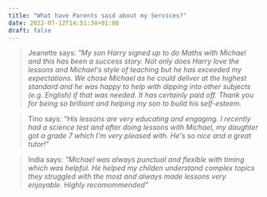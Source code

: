 ```yaml
---
title: "What have Parents said about my Services?"
date: 2022-07-12T14:51:34+01:00
draft: false
---
```

> Jeanette says: _"My son Harry signed up to do Maths with Michael and this has been a success story. Not only does Harry love the lessons and Michael's style of teaching but he has exceeded my expectations. We chose Michael as he could deliver at the highest standard and he was happy to help with dipping into other subjects (e.g. English) if that was needed. It has certainly paid off. Thank you for being so brilliant and helping my son to build his self-esteem._ 

> Tino says: _"His lessons are very educating and engaging. I recently had a science test and after doing lessons with Michael, my daughter got a grade 7 which I'm very pleased with. He's so nice and a great tutor!"_

> India says: _"Michael was always punctual and flexible with timing which was helpful. He helped my childen understand complex topics they struggled with the most and always made lessons very enjoyable. Highly recomommended"_
